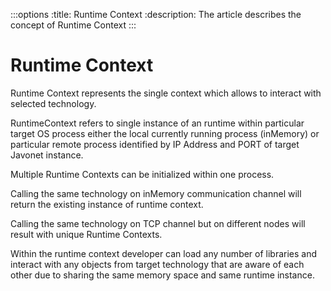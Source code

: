 :::options
:title: Runtime Context
:description: The article describes the concept of Runtime Context
:::

# Runtime Context

Runtime Context represents the single context which allows to interact with selected technology.  

RuntimeContext refers to single instance of an runtime within particular target OS process either the local currently running process (inMemory) or particular remote process identified by IP Address and PORT of target Javonet instance.  

Multiple Runtime Contexts can be initialized within one process.  

Calling the same technology on inMemory communication channel will return the existing instance of runtime context.  

Calling the same technology on TCP channel but on different nodes will result with unique Runtime Contexts.  

Within the runtime context developer can load any number of libraries and interact with any objects from target technology that are aware of each other due to sharing the same memory space and same runtime instance.


